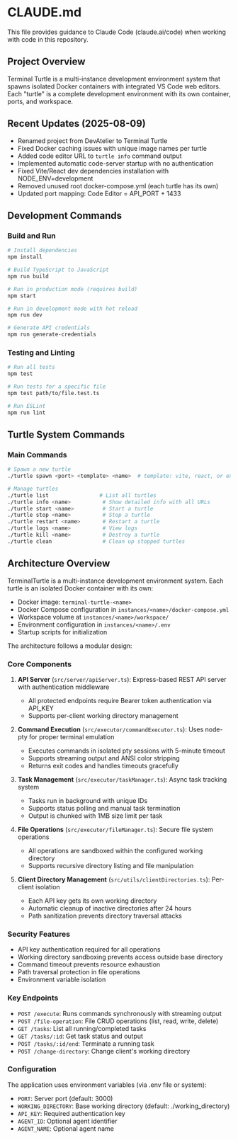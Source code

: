 # CLAUDE.md

This file provides guidance to Claude Code (claude.ai/code) when working with code in this repository.

## Project Overview

Terminal Turtle is a multi-instance development environment system that spawns isolated Docker containers with integrated VS Code web editors. Each "turtle" is a complete development environment with its own container, ports, and workspace.

## Recent Updates (2025-08-09)

- Renamed project from DevAtelier to Terminal Turtle
- Fixed Docker caching issues with unique image names per turtle
- Added code editor URL to `turtle info` command output
- Implemented automatic code-server startup with no authentication
- Fixed Vite/React dev dependencies installation with NODE_ENV=development
- Removed unused root docker-compose.yml (each turtle has its own)
- Updated port mapping: Code Editor = API_PORT + 1433

## Development Commands

### Build and Run
```bash
# Install dependencies
npm install

# Build TypeScript to JavaScript
npm run build

# Run in production mode (requires build)
npm start

# Run in development mode with hot reload
npm run dev

# Generate API credentials
npm run generate-credentials
```

### Testing and Linting
```bash
# Run all tests
npm test

# Run tests for a specific file
npm test path/to/file.test.ts

# Run ESLint
npm run lint
```

## Turtle System Commands

### Main Commands
```bash
# Spawn a new turtle
./turtle spawn <port> <template> <name>  # template: vite, react, or express

# Manage turtles
./turtle list                # List all turtles
./turtle info <name>          # Show detailed info with all URLs
./turtle start <name>         # Start a turtle
./turtle stop <name>          # Stop a turtle
./turtle restart <name>       # Restart a turtle
./turtle logs <name>          # View logs
./turtle kill <name>          # Destroy a turtle
./turtle clean                # Clean up stopped turtles
```

## Architecture Overview

TerminalTurtle is a multi-instance development environment system. Each turtle is an isolated Docker container with its own:
- Docker image: `terminal-turtle-<name>`
- Docker Compose configuration in `instances/<name>/docker-compose.yml`
- Workspace volume at `instances/<name>/workspace/`
- Environment configuration in `instances/<name>/.env`
- Startup scripts for initialization

The architecture follows a modular design:

### Core Components

1. **API Server** (`src/server/apiServer.ts`): Express-based REST API server with authentication middleware
   - All protected endpoints require Bearer token authentication via API_KEY
   - Supports per-client working directory management

2. **Command Execution** (`src/executor/commandExecutor.ts`): Uses node-pty for proper terminal emulation
   - Executes commands in isolated pty sessions with 5-minute timeout
   - Supports streaming output and ANSI color stripping
   - Returns exit codes and handles timeouts gracefully

3. **Task Management** (`src/executor/taskManager.ts`): Async task tracking system
   - Tasks run in background with unique IDs
   - Supports status polling and manual task termination
   - Output is chunked with 1MB size limit per task

4. **File Operations** (`src/executor/fileManager.ts`): Secure file system operations
   - All operations are sandboxed within the configured working directory
   - Supports recursive directory listing and file manipulation

5. **Client Directory Management** (`src/utils/clientDirectories.ts`): Per-client isolation
   - Each API key gets its own working directory
   - Automatic cleanup of inactive directories after 24 hours
   - Path sanitization prevents directory traversal attacks

### Security Features

- API key authentication required for all operations
- Working directory sandboxing prevents access outside base directory
- Command timeout prevents resource exhaustion
- Path traversal protection in file operations
- Environment variable isolation

### Key Endpoints

- `POST /execute`: Runs commands synchronously with streaming output
- `POST /file-operation`: File CRUD operations (list, read, write, delete)
- `GET /tasks`: List all running/completed tasks
- `GET /tasks/:id`: Get task status and output
- `POST /tasks/:id/end`: Terminate a running task
- `POST /change-directory`: Change client's working directory

### Configuration

The application uses environment variables (via .env file or system):
- `PORT`: Server port (default: 3000)
- `WORKING_DIRECTORY`: Base working directory (default: ./working_directory)
- `API_KEY`: Required authentication key
- `AGENT_ID`: Optional agent identifier
- `AGENT_NAME`: Optional agent name
